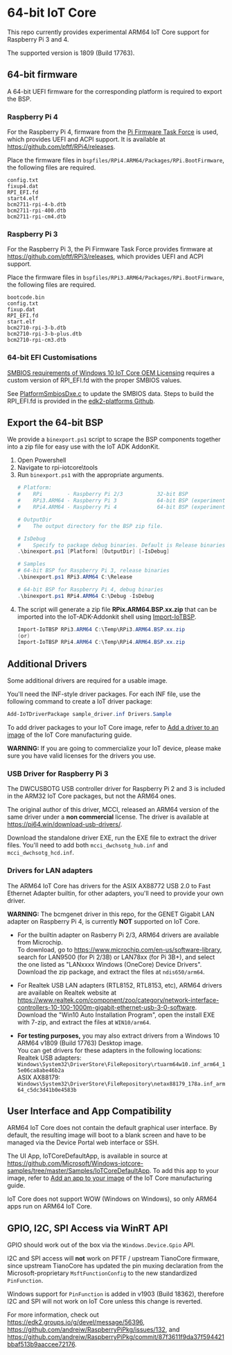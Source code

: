 # 64-bit IoT Core

This repo currently provides experimental ARM64 IoT Core support for Raspberry Pi 3 and 4.

The supported version is 1809 (Build 17763).

## 64-bit firmware

A 64-bit UEFI firmware for the corresponding platform is required to export the BSP.

### Raspberry Pi 4

For the Raspberry Pi 4, firmware from the [Pi Firmware Task Force](https://rpi4-uefi.dev) is used, which provides UEFI and ACPI support. It is available at https://github.com/pftf/RPi4/releases.

Place the firmware files in `bspfiles/RPi4.ARM64/Packages/RPi.BootFirmware`, the following files are required.

```text
config.txt
fixup4.dat
RPI_EFI.fd
start4.elf
bcm2711-rpi-4-b.dtb
bcm2711-rpi-400.dtb
bcm2711-rpi-cm4.dtb
```

### Raspberry Pi 3

For the Raspberry Pi 3, the Pi Firmware Task Force provides firmware at https://github.com/pftf/RPi3/releases, which provides UEFI and ACPI support.

Place the firmware files in `bspfiles/RPi3.ARM64/Packages/RPi.BootFirmware`, the following files are required.

```text
bootcode.bin
config.txt
fixup.dat
RPI_EFI.fd
start.elf
bcm2710-rpi-3-b.dtb
bcm2710-rpi-3-b-plus.dtb
bcm2710-rpi-cm3.dtb
```

### 64-bit EFI Customisations

[SMBIOS requirements of Windows 10 IoT Core OEM Licensing](https://docs.microsoft.com/en-us/windows-hardware/manufacture/iot/license-requirements#smbios-support) requires a custom version of RPI_EFI.fd with the proper SMBIOS values.

See [PlatformSmbiosDxe.c](https://github.com/tianocore/edk2-platforms/blob/master/Platform/RaspberryPi/Drivers/PlatformSmbiosDxe/PlatformSmbiosDxe.c) to update the SMBIOS data. Steps to build the RPI_EFI.fd is provided in the [edk2-platforms Github](https://github.com/tianocore/edk2-platforms).

## Export the 64-bit BSP

We provide a `binexport.ps1` script to scrape the BSP components together into a zip file for easy use with the IoT ADK AddonKit.
1. Open Powershell
2. Navigate to rpi-iotcore\tools
3. Run `binexport.ps1` with the appropriate arguments.
    ```powershell
    # Platform:
    #    RPi        - Raspberry Pi 2/3           32-bit BSP
    #    RPi3.ARM64 - Raspberry Pi 3             64-bit BSP (experimental)
    #    RPi4.ARM64 - Raspberry Pi 4             64-bit BSP (experimental)

    # OutputDir
    #    The output directory for the BSP zip file.

    # IsDebug
    #    Specify to package debug binaries. Default is Release binaries.
    .\binexport.ps1 [Platform] [OutputDir] [-IsDebug]

    # Samples
    # 64-bit BSP for Raspberry Pi 3, release binaries
    .\binexport.ps1 RPi3.ARM64 C:\Release

    # 64-bit BSP for Raspberry Pi 4, debug binaries
    .\binexport.ps1 RPi4.ARM64 C:\Debug -IsDebug
    ```
4. The script will generate a zip file **RPix.ARM64.BSP.xx.zip** that can be imported into the IoT-ADK-Addonkit shell using [Import-IoTBSP](https://github.com/ms-iot/iot-adk-addonkit/blob/master/Tools/IoTCoreImaging/Docs/Import-IoTBSP.md).
    ```powershell   
    Import-IoTBSP RPi3.ARM64 C:\Temp\RPi3.ARM64.BSP.xx.zip
    (or)
    Import-IoTBSP RPi4.ARM64 C:\Temp\RPi4.ARM64.BSP.xx.zip
    ```
## Additional Drivers

Some additional drivers are required for a usable image.

You'll need the INF-style driver packages. For each INF file, use the following command to create a IoT driver package:

```powershell
Add-IoTDriverPackage sample_driver.inf Drivers.Sample
```

To add driver packages to your IoT Core image, refer to [Add a driver to an image](https://docs.microsoft.com/en-us/windows-hardware/manufacture/iot/add-a-driver-to-an-image) of the IoT Core manufacturing guide.

**WARNING:** If you are going to commercialize your IoT device, please make sure you have valid licenses for the drivers you use.

### USB Driver for Raspberry Pi 3

The DWCUSBOTG USB controller driver for Raspberry Pi 2 and 3 is included in the ARM32 IoT Core packages, but not the ARM64 ones.

The original author of this driver, MCCI, released an ARM64 version of the same driver under a **non commercial** license. The driver is available at https://pi64.win/download-usb-drivers/.

Download the standalone driver EXE, run the EXE file to extract the driver files. You'll need to add both `mcci_dwchsotg_hub.inf` and `mcci_dwchsotg_hcd.inf`.

### Drivers for LAN adapters

The ARM64 IoT Core has drivers for the ASIX AX88772 USB 2.0 to Fast Ethernet Adapter builtin, for other adapters, you'll need to provide your own driver.

**WARNING:** The bcmgenet driver in this repo, for the GENET Gigabit LAN adapter on Raspberry Pi 4, is currently **NOT** supported on IoT Core.

- For the builtin adapter on Rasberry Pi 2/3, ARM64 drivers are available from Microchip. \
To download, go to https://www.microchip.com/en-us/software-library, search for LAN9500 (for Pi 2/3B) or LAN78xx (for Pi 3B+), and select the one listed as "LANxxxx Windows (OneCore) Device Drivers".\
Download the zip package, and extract the files at `ndis650/arm64`.

- For Realtek USB LAN adapters (RTL8152, RTL8153, etc), ARM64 drivers are available on Realtek website at https://www.realtek.com/component/zoo/category/network-interface-controllers-10-100-1000m-gigabit-ethernet-usb-3-0-software. \
Download the "Win10 Auto Installation Program", open the install EXE with 7-zip, and extract the files at `WIN10/arm64`.

- **For testing purposes,** you may also extract drivers from a Windows 10 ARM64 v1809 (Build 17763) Desktop image. \
You can get drivers for these adapters in the following locations: \
Realtek USB adapters: `Windows\System32\DriverStore\FileRepository\rtuarm64w10.inf_arm64_15e06ca8abe46b2a` \
ASIX AX88179: `Windows\System32\DriverStore\FileRepository\netax88179_178a.inf_arm64_c5dc3d41b0e4583b`

## User Interface and App Compatibility

ARM64 IoT Core does not contain the default graphical user interface. By default, the resulting image will boot to a blank screen and have to be managed via the Device Portal web interface or SSH.

The UI App, IoTCoreDefaultApp, is available in source at https://github.com/Microsoft/Windows-iotcore-samples/tree/master/Samples/IoTCoreDefaultApp. To add this app to your image, refer to [Add an app to your image](https://docs.microsoft.com/en-us/windows-hardware/manufacture/iot/deploy-your-app-with-a-standard-board) of the IoT Core manufacturing guide.

IoT Core does not support WOW (Windows on Windows), so only ARM64 apps run on ARM64 IoT Core.

## GPIO, I2C, SPI Access via WinRT API

GPIO should work out of the box via the `Windows.Device.Gpio` API.

I2C and SPI access will **not** work on PFTF / upstream TianoCore firmware, since upstream TianoCore has updated the pin muxing declaration from the Microsoft-proprietary `MsftFunctionConfig` to the new standardized `PinFunction`.

Windows support for `PinFunction` is added in v1903 (Build 18362), therefore I2C and SPI will not work on IoT Core unless this change is reverted.

For more information, check out https://edk2.groups.io/g/devel/message/56396, https://github.com/andreiw/RaspberryPiPkg/issues/132, and https://github.com/andreiw/RaspberryPiPkg/commit/87f3611f9da37f594421bbaf513b9aaccee72176.
